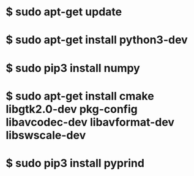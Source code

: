 #   $ sudo apt-get update
#   $ sudo apt-get install python3-dev
#   $ sudo pip3 install numpy
#   $ sudo apt-get install cmake libgtk2.0-dev pkg-config libavcodec-dev libavformat-dev libswscale-dev
#   $ sudo pip3 install pyprind
